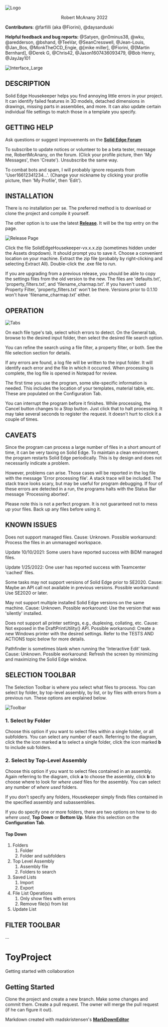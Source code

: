
![Logo](ToyProject/media/logo.png)
<p align=center>Robert McAnany 2022

**Contributors**:
@farfilli (aka @Fiorini), @daysanduski

**Helpful feedback and bug reports:**
@Satyen, @n0minus38, @wku, @aredderson, @bshand, @TeeVar, @SeanCresswell, @Jean-Louis, @Jan_Bos, @MonkTheOCD_Engie, @[mike miller], @Fiorini, @[Martin Bernhard], @Derek G, @Chris42, @Jason1607436093479, @Bob Henry, @JayJay101

![Interface_Large](ToyProject/media/interface_1100x830.png)

## DESCRIPTION

Solid Edge Housekeeper helps you find annoying little errors in your project. 
It can identify failed features in 3D models, detached dimensions in drawings, 
missing parts in assemblies, and more.  It can also update certain individual 
file settings to match those in a template you specify.

## GETTING HELP

Ask questions or suggest improvements on the [**Solid Edge Forum**](https://community.sw.siemens.com/s/topic/0TO4O000000MihiWAC/solid-edge)

To subscribe to update notices or volunteer to be a beta tester, 
message me, RobertMcAnany, on the forum. 
(Click your profile picture, then 'My Messages', then 'Create'). 
Unsubscribe the same way. 

To combat bots and spam, I will probably ignore requests from 
'User16612341234...'. 
(Change your nickname by clicking your profile picture, then 
'My Profile', then 'Edit'). 


## INSTALLATION

There is no installation per se.  The preferred method is to download or clone 
the project and compile it yourself.

The other option is to use the latest 
[**Release**](https://github.com/rmcanany/SolidEdgeHousekeeper/releases). 
It will be the top entry on the page. 


![Release Page](ToyProject/media/release_page.png)

Click the 
file SolidEdgeHousekeeper-vx.x.x.zip 
(sometimes hidden under the Assets dropdown). 
It should prompt you to save it. 
Choose a convenient location on your machine. 
Extract the zip file (probably by right-clicking and selecting Extract All). 
Double-click the .exe file to run.

If you are upgrading from a previous release, you should be able to copy 
the settings files from the old version to the new. 
The files are 'defaults.txt', 'property_filters.txt', and 'filename_charmap.txt'. 
If you haven't used Property Filter, 'property_filters.txt' won't be there. 
Versions prior to 0.1.10 won't have 'filename_charmap.txt' either.

## OPERATION

![Tabs](ToyProject/media/tabs.png)

On each file type's tab, select which errors to detect. 
On the General tab, browse to the desired input folder, 
then select the desired file search option. 


You can refine the search using a file filter, a property filter, or both. 
See the file selection section for details. 

If any errors are found, a log file will be written to the input folder. 
It will identify each error and the file in which it occurred. 
When processing is complete, the log file is opened in Notepad for review.

The first time you use the program, some site-specific information is needed. 
This includes the location of your templates, material table, etc. 
These are populated on the Configuration Tab.

You can interrupt the program before it finishes.  While processing, 
the Cancel button changes to a Stop button.  Just click that to halt 
processing.  It may take several seconds to register the request.  It 
doesn't hurt to click it a couple of times.

## CAVEATS

Since the program can process a large number of files in a short amount of time, 
it can be very taxing on Solid Edge. 
To maintain a clean environment, the program restarts Solid Edge periodically. 
This is by design and does not necessarily indicate a problem.

However, problems can arise. 
Those cases will be reported in the log file with the message 'Error processing file'. 
A stack trace will be included.  The stack trace looks scary, but may be useful for program debugging. 
If four of these errors are detected in a run, the programs halts with the 
Status Bar message 'Processing aborted'.

Please note this is not a perfect program.  It is not guaranteed not to mess up your files.  Back up any files before using it.

## KNOWN ISSUES

Does not support managed files.  Cause: Unknown. 
Possible workaround: Process the files in an unmanaged workspace.  

Update 10/10/2021: Some users have reported success with BiDM managed files. 

Update 1/25/2022: One user has reported success with Teamcenter 'cached' files. 


Some tasks may not support versions of Solid Edge prior to SE2020. 
Cause: Maybe an API call not available in previous versions. 
Possible workaround: Use SE2020 or later. 


May not support multiple installed Solid Edge versions on the same machine. 
Cause: Unknown. 
Possible workaround: Use the version that was 'silently' installed. 

Does not support all printer settings, e.g., duplexing, collating, etc. 
Cause: Not exposed in the DraftPrintUtility() API. 
Possible workaround: Create a new Windows printer with the desired settings. 
Refer to the TESTS AND ACTIONS topic below for more details. 

Pathfinder is sometimes blank when running the 'Interactive Edit' task. 
Cause: Unknown. 
Possible workaround: Refresh the screen by minimizing and maximizing the Solid Edge window. 



## SELECTION TOOLBAR

The Selection Toolbar is where you select what files to process. 
You can select by folder, by top-level assembly, by list, or by 
files with errors from a previous run. 
These options are explained below.

![Toolbar](ToyProject/media/folder_toolbar.png)

### 1. Select by Folder

Choose this option if you want to select files within a single folder, 
or all subfolders.  You can select any number of each.
Referring to the diagram, click the the icon marked **a** to select a single folder, 
click the icon marked **b** to include sub folders.

### 2. Select by Top-Level Assembly

Choose this option if you want to select files contained in an assembly.
Again referring to the diagram, click **a** to choose the assembly, click **b** 
to choose where to look for _where used_ files for the assembly. 
You can select any number of _where used_ folders.

If you don't specify any folders, Housekeeper simply finds
files contained in the specified assembly and subassemblies.

If you do specify one or more folders, there are two options on how to do 
_where used_, **Top Down** or **Bottom Up**.  Make this selection on the
**Configuration Tab**.

#### Top Down



<ol>
    <li>
        Folders
        <ol>
            <li>Folder</li>
            <li>Folder and subfolders</li>
        </ol>
    </li>
    <li>
        Top Level Assembly
        <ol>
            <li>Assembly file</li>
            <li>Folders to search</li>
        </ol>
    </li>
    <li>
        Saved Lists
        <ol>
            <li>Import</li>
            <li>Export</li>
        </ol>
    </li>
    <li>
        File List Operations
        <ol>
            <li>Only show files with errors</li>
            <li>Remove file(s) from list</li>
        </ol>
    </li>
    <li>
        Update List
    </li>
</ol>


## FILTER TOOLBAR

...

# ToyProject
 Getting started with collaboration

## Getting Started

Clone the project and create a new branch.  Make some changes and commit them.  Create a pull request.  The owner will merge the pull request (if he can figure it out).

Markdown created with madskristensen's [**MarkDownEditor**](https://github.com/madskristensen/MarkdownEditor)

